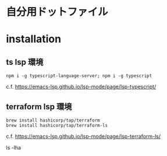 # 自分用ドットファイル

# installation

## ts lsp 環境
```
npm i -g typescript-language-server; npm i -g typescript
```

c.f. https://emacs-lsp.github.io/lsp-mode/page/lsp-typescript/

## terraform lsp 環境
```
brew install hashicorp/tap/terraform
brew install hashicorp/tap/terraform-ls
```

c.f. https://emacs-lsp.github.io/lsp-mode/page/lsp-terraform-ls/

ls -lha
